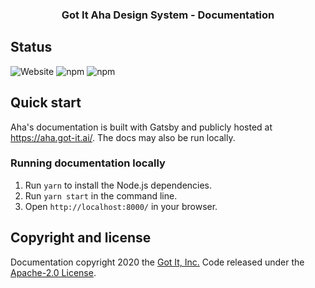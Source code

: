 
<h3 align="center">Got It Aha Design System - Documentation </h3>

## Status

![Website](https://img.shields.io/website?url=https%3A%2F%2Faha.got-it.ai&label=Documentation)
![npm](https://img.shields.io/npm/v/@ahaui/css?label=CSS)
![npm](https://img.shields.io/npm/v/@ahaui/react?label=React)
## Quick start 

Aha's documentation is built with Gatsby and publicly hosted at https://aha.got-it.ai/. The docs may also be run locally.

### Running documentation locally

1. Run `yarn` to install the Node.js dependencies.
3. Run `yarn start` in the command line.
4. Open `http://localhost:8000/` in your browser.


## Copyright and license

Documentation copyright 2020 the [Got It, Inc.](https://www.got-it.ai) Code released under the [Apache-2.0 License](https://github.com/gotitinc/aha/blob/master/LICENSE).
